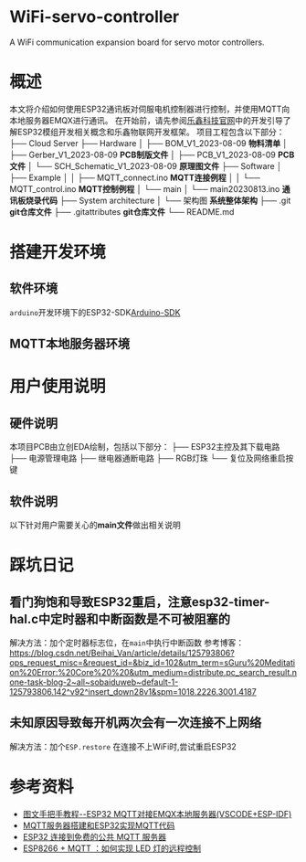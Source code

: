 # WiFi-servo-controller
 A WiFi communication expansion board for servo motor controllers.

# 概述

本文将介绍如何使用ESP32通讯板对伺服电机控制器进行控制，并使用MQTT向本地服务器EMQX进行通讯。
在开始前，请先参阅[乐鑫科技官网](https://www.espressif.com.cn/en/products/sdks/esp-idf)中的开发引导了解ESP32模组开发相关概念和乐鑫物联网开发框架。
项目工程包含以下部分：
├── Cloud Server
├── Hardware
│   ├── BOM_V1_2023-08-09              **物料清单**
│   ├── Gerber_V1_2023-08-09           **PCB制版文件**
│   ├── PCB_V1_2023-08-09              **PCB文件**
│   └── SCH_Schematic_V1_2023-08-09    **原理图文件**
├── Software
│   ├── Example
│   │   ├── MQTT_connect.ino           **MQTT连接例程** 
│   │   └── MQTT_control.ino           **MQTT控制例程** 
│   └── main
│       └── main20230813.ino           **通讯板烧录代码** 
├── System architecture
│   └── 架构图                          **系统整体架构** 
├── .git                               **git仓库文件** 
├── .gitattributes                     **git仓库文件** 
└── README.md                
# 搭建开发环境

## 软件环境
`arduino`开发环境下的ESP32-SDK[Arduino-SDK](https://github.com/espressif/arduino-esp32)

## MQTT本地服务器环境

# 用户使用说明

## 硬件说明
本项目PCB由立创EDA绘制，包括以下部分：
├── ESP32主控及其下载电路
├── 电源管理电路
├── 继电器通断电路
├── RGB灯珠
└── 复位及网络重启按键

## 软件说明
以下针对用户需要关心的**main文件**做出相关说明

# 踩坑日记

## 看门狗饱和导致ESP32重启，注意esp32-timer-hal.c中定时器和中断函数是不可被阻塞的

解决方法：加个定时器标志位，在`main`中执行中断函数
参考博客：
https://blog.csdn.net/Beihai_Van/article/details/125793806?ops_request_misc=&request_id=&biz_id=102&utm_term=sGuru%20Meditation%20Error:%20Core%20%20&utm_medium=distribute.pc_search_result.none-task-blog-2~all~sobaiduweb~default-1-125793806.142^v92^insert_down28v1&spm=1018.2226.3001.4187

## 未知原因导致每开机两次会有一次连接不上网络
解决方法：加个`ESP.restore` 在连接不上WiFi时,尝试重启ESP32

# 参考资料
- [图文手把手教程--ESP32 MQTT对接EMQX本地服务器(VSCODE+ESP-IDF)](https://blog.csdn.net/felix_tao/article/details/125882339?spm=1001.2014.3001.5506)
- [MQTT服务器搭建和ESP32实现MQTT代码](https://blog.csdn.net/wcc243588569/article/details/123557400?spm=1001.2014.3001.5506)
- [ESP32 连接到免费的公共 MQTT 服务器](https://www.emqx.com/zh/blog/esp32-connects-to-the-free-public-mqtt-broker?utm_source=mqttx&utm_medium=referral&utm_campaign=mqttx-help-to-blog)
- [ESP8266 + MQTT ：如何实现 LED 灯的远程控制](https://www.emqx.com/zh/blog/esp8266_mqtt_led)